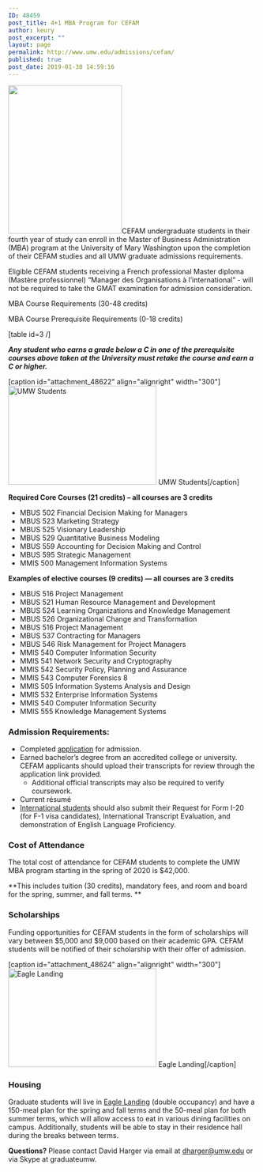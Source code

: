 ```yaml
---
ID: 48459
post_title: 4+1 MBA Program for CEFAM
author: keury
post_excerpt: ""
layout: page
permalink: http://www.umw.edu/admissions/cefam/
published: true
post_date: 2019-01-30 14:59:16
---
```

<a href="http://www.umw.edu/admissions/cefam/map/" rel="attachment wp-att-48623"><img class="alignright wp-image-48623 size-medium" src="http://www.umw.edu/admissions/wp-content/uploads/sites/6/2019/01/map-230x300.jpg" alt="" width="230" height="300" /></a>CEFAM undergraduate students in their fourth year of study can enroll in the Master of Business Administration (MBA) program at the University of Mary Washington upon the completion of their CEFAM studies and all UMW graduate admissions requirements.

Eligible CEFAM students receiving a French professional Master diploma (Mastère professionnel) “Manager des Organisations à l’international” - will not be required to take the GMAT examination for admission consideration.

MBA Course Requirements (30-48 credits)

MBA Course Prerequisite Requirements (0-18 credits)

[table id=3 /]

<em>**Any student who earns a grade below a C in one of the prerequisite courses above taken at the University must retake the course and earn a C or higher.**</em>

[caption id="attachment_48622" align="alignright" width="300"]<a href="http://www.umw.edu/admissions/cefam/academic-jan-2019/" rel="attachment wp-att-48622"><img class="size-medium wp-image-48622" src="http://www.umw.edu/admissions/wp-content/uploads/sites/6/2019/01/Academic-Jan-2019-300x200.jpg" alt="UMW Students" width="300" height="200" /></a> UMW Students[/caption]

<strong>Required Core Courses (21 credits) – all courses are 3 credits</strong>
<ul>
 	<li>MBUS 502 Financial Decision Making for Managers</li>
 	<li>MBUS 523 Marketing Strategy</li>
 	<li>MBUS 525 Visionary Leadership</li>
 	<li>MBUS 529 Quantitative Business Modeling</li>
 	<li>MBUS 559 Accounting for Decision Making and Control</li>
 	<li>MBUS 595 Strategic Management</li>
 	<li>MMIS 500 Management Information Systems</li>
</ul>
<strong>Examples of elective courses (9 credits) — all courses are 3 credits </strong>
<ul>
 	<li>MBUS 516 Project Management</li>
 	<li>MBUS 521 Human Resource Management and Development</li>
 	<li>MBUS 524 Learning Organizations and Knowledge Management</li>
 	<li>MBUS 526 Organizational Change and Transformation</li>
 	<li>MBUS 516 Project Management</li>
 	<li>MBUS 537 Contracting for Managers</li>
 	<li>MBUS 546 Risk Management for Project Managers</li>
 	<li>MMIS 540 Computer Information Security</li>
 	<li>MMIS 541 Network Security and Cryptography</li>
 	<li>MMIS 542 Security Policy, Planning and Assurance</li>
 	<li>MMIS 543 Computer Forensics 8</li>
 	<li>MMIS 505 Information Systems Analysis and Design</li>
 	<li>MMIS 532 Enterprise Information Systems</li>
 	<li>MMIS 540 Computer Information Security</li>
 	<li>MMIS 555 Knowledge Management Systems</li>
</ul>
<h3>Admission Requirements:</h3>
<ul>
 	<li>Completed <a href="https://www.applyweb.com/umw/menu.html">application</a> for admission.</li>
 	<li>Earned bachelor’s degree from an accredited college or university. CEFAM applicants should upload their transcripts for review through the application link provided.
<ul>
 	<li>Additional official transcripts may also be required to verify coursework.</li>
</ul>
</li>
 	<li>Current résumé</li>
 	<li><a href="https://international.umw.edu/international-services/prospective/graduate/">International students</a> should also submit their Request for Form I-20 (for F-1 visa candidates), International Transcript Evaluation, and demonstration of English Language Proficiency.</li>
</ul>
<h3>Cost of Attendance</h3>
The total cost of attendance for CEFAM students to complete the UMW MBA program starting in the spring of 2020 is $42,000.

**This includes tuition (30 credits), mandatory fees, and room and board for the spring, summer, and fall terms. **
<h3>Scholarships</h3>
Funding opportunities for CEFAM students in the form of scholarships will vary between $5,000 and $9,000 based on their academic GPA. CEFAM students will be notified of their scholarship with their offer of admission.

[caption id="attachment_48624" align="alignright" width="300"]<a href="http://www.umw.edu/admissions/cefam/bridge-sunset-032/" rel="attachment wp-att-48624"><img class="wp-image-48624 size-medium" src="http://www.umw.edu/admissions/wp-content/uploads/sites/6/2019/01/Bridge-sunset-032-300x199.jpg" alt="Eagle Landing" width="300" height="199" /></a> Eagle Landing[/caption]
<h3>Housing</h3>
Graduate students will live in <a href="https://www.umw.edu/residencelife/residence-hall/eagle-landing/">Eagle Landing</a> (double occupancy) and have a 150-meal plan for the spring and fall terms and the 50-meal plan for both summer terms, which will allow access to eat in various dining facilities on campus. Additionally, students will be able to stay in their residence hall during the breaks between terms.

<strong>Questions?</strong> Please contact David Harger via email at <a href="mailto:dharger@umw.edu">dharger@umw.edu</a> or via Skype at graduateumw.